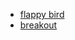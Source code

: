 <ul>
<li><a href="http://matthaeusmaki.github.io/minigames/flappyBird/index.xhtml">flappy bird</a></li>
<li><a href="http://matthaeusmaki.github.io/minigames/breakout/index.xhtml">breakout</a></li>
</ul>
